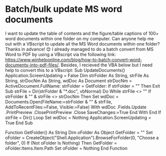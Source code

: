 
# Batch/bulk update MS word documents

I want to update the table of contents and the figure/table captions of 100+ word documents within one folder on my computer.
Can anyone help me out with a VBscript to update all the MS Word documents within one folder?
Thanks in advance! 😊
I already managed to do a batch convert from MS Word to PDF by using a VBscript via the following link: https://www.winhelponline.com/blog/how-to-batch-convert-word-documents-into-pdf-files/.
Besides, I recieved the VBA below but I need help to convert this to a VBscript:
Sub UpdateDocuments()
Application.ScreenUpdating = False
Dim strFolder As String, strFile As String, strDocNm As String, wdDoc As Document
strDocNm = ActiveDocument.FullName: strFolder = GetFolder: If strFolder = "" Then Exit Sub
strFile = Dir(strFolder & "\*.doc", vbNormal)
Do While strFile <> ""
  If strFolder & "\" & strFile <> strDocNm Then
    Set wdDoc = Documents.Open(FileName:=strFolder & "\" & strFile, AddToRecentFiles:=False, Visible:=False)
    With wdDoc
      .Fields.Update
      .PrintPreview
      .ClosePrintPreview
      .Close SaveChanges:=True
    End With
  End If
  strFile = Dir()
Loop
Set wdDoc = Nothing
Application.ScreenUpdating = True
End Sub

Function GetFolder() As String
Dim oFolder As Object
GetFolder = ""
Set oFolder = CreateObject("Shell.Application").BrowseForFolder(0, "Choose a folder", 0)
If (Not oFolder Is Nothing) Then GetFolder = oFolder.Items.Item.Path
Set oFolder = Nothing
End Function


        